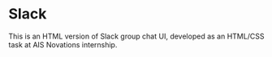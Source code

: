 # Slack
This is an HTML version of Slack group chat UI, developed as an HTML/CSS task at AIS Novations internship.
